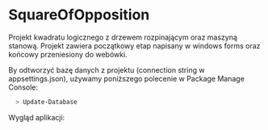 # SquareOfOpposition
Projekt kwadratu logicznego z drzewem rozpinającym oraz maszyną stanową.
Projekt zawiera początkowy etap napisany w windows forms oraz końcowy przeniesiony do webówki.

By odtworzyć bazę danych z projektu (connection string w appsettings.json), używamy poniższego polecenie w Package Manage Console:
```bash
  > Update-Database
```

Wygląd aplikacji:
